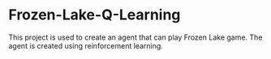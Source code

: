 # Frozen-Lake-Q-Learning
This project is used to create an agent that can play Frozen Lake game. The agent is created using reinforcement learning.
